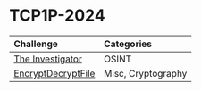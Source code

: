 # TCP1P-2024

| Challenge | Categories |
| :----| :-------- |
| [The Investigator](./The%20Investigator/The%20Investigator-Solution.md) | OSINT |
| [EncryptDecryptFile](./EncryptDecryptFile/EncryptDecryptFile-Solution.md) | Misc, Cryptography|
